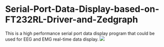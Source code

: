 # Serial-Port-Data-Display-based-on-FT232RL-Driver-and-Zedgraph
This is a high performance serial port data display program that could be used for EEG and EMG real-time data display. 
![](https://github.com/EricRongkai/Serial-Port-Data-Display-based-on-FT232RL-Driver-and-Zedgraph/raw/master/Example1.PNG) 
